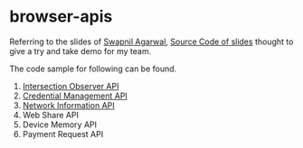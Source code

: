 # browser-apis

Referring to the slides of [Swapnil Agarwal](https://gitpitch.com/swapagarwal/new-kids-in-browserland), [Source Code of slides](https://github.com/swapagarwal/new-kids-in-browserland/) thought to give a try and take demo for my team.

The code sample for following can be found.

1. [Intersection Observer API](./intersection-observer-api.html)
2. [Credential Management API](./credential-management-api.html)
3. [Network Information API](./network-information-api.html)
4. Web Share API
5. Device Memory API
6. Payment Request API
